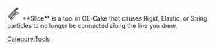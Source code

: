 <img src="/images/Slice.png" title="Slice.png" width="32" height="32" alt="Slice.png" />
**Slice** is a tool in OE-Cake that causes Rigid, Elastic, or String particles to no longer be connected along the line you drew.

[Category:Tools](/Category_Tools.md "Category:Tools")
